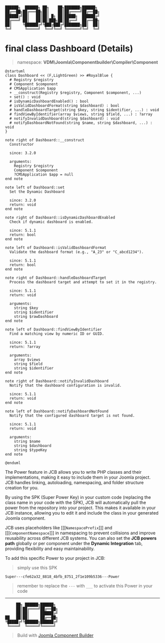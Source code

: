 ```
██████╗  ██████╗ ██╗    ██╗███████╗██████╗
██╔══██╗██╔═══██╗██║    ██║██╔════╝██╔══██╗
██████╔╝██║   ██║██║ █╗ ██║█████╗  ██████╔╝
██╔═══╝ ██║   ██║██║███╗██║██╔══╝  ██╔══██╗
██║     ╚██████╔╝╚███╔███╔╝███████╗██║  ██║
╚═╝      ╚═════╝  ╚══╝╚══╝ ╚══════╝╚═╝  ╚═╝
```
# final class Dashboard (Details)
> namespace: **VDM\Joomla\Componentbuilder\Compiler\Component**

```uml
@startuml
class Dashboard << (F,LightGreen) >> #RoyalBlue {
  # Registry $registry
  # Component $component
  # CMSApplication $app
  + __construct(Registry $registry, Component $component, ...)
  + set() : void
  # isDynamicDashboardEnabled() : bool
  # isValidDashboardFormat(string $dashboard) : bool
  # handleDashboardTarget(string $key, string $identifier, ...) : void
  # findViewByIdentifier(array $views, string $field, ...) : ?array
  # notifyInvalidDashboard(string $dashboard) : void
  # notifyDashboardNotFound(string $name, string $dashboard, ...) : void
}

note right of Dashboard::__construct
  Constructor

  since: 3.2.0
  
  arguments:
    Registry $registry
    Component $component
    ?CMSApplication $app = null
end note

note left of Dashboard::set
  Set the Dynamic Dashboard

  since: 3.2.0
  return: void
end note

note right of Dashboard::isDynamicDashboardEnabled
  Check if dynamic dashboard is enabled.

  since: 5.1.1
  return: bool
end note

note left of Dashboard::isValidDashboardFormat
  Validate the dashboard format (e.g., "A_23" or "C_abcd1234").

  since: 5.1.1
  return: bool
end note

note right of Dashboard::handleDashboardTarget
  Process the dashboard target and attempt to set it in the registry.

  since: 5.1.1
  return: void
  
  arguments:
    string $key
    string $identifier
    string $rawDashboard
end note

note left of Dashboard::findViewByIdentifier
  Find a matching view by numeric ID or GUID.

  since: 5.1.1
  return: ?array
  
  arguments:
    array $views
    string $field
    string $identifier
end note

note right of Dashboard::notifyInvalidDashboard
  Notify that the dashboard configuration is invalid.

  since: 5.1.1
  return: void
end note

note left of Dashboard::notifyDashboardNotFound
  Notify that the configured dashboard target is not found.

  since: 5.1.1
  return: void
  
  arguments:
    string $name
    string $dashboard
    string $typeKey
end note
 
@enduml
```

The Power feature in JCB allows you to write PHP classes and their implementations, making it easy to include them in your Joomla project. JCB handles linking, autoloading, namespacing, and folder structure creation for you.

By using the SPK (Super Power Key) in your custom code (replacing the class name in your code with the SPK), JCB will automatically pull the power from the repository into your project. This makes it available in your JCB instance, allowing you to edit it and include the class in your generated Joomla component.

JCB uses placeholders like [[[`NamespacePrefix`]]] and [[[`ComponentNamespace`]]] in namespacing to prevent collisions and improve reusability across different JCB systems. You can also set the **JCB powers path** globally or per component under the **Dynamic Integration** tab, providing flexibility and easy maintainability.

To add this specific Power to your project in JCB:

> simply use this SPK
```
Super---cfe62a32_8818_4bfb_8751_2f1e109b5336---Power
```
> remember to replace the `---` with `___` to activate this Power in your code

---
```
     ██╗ ██████╗██████╗
     ██║██╔════╝██╔══██╗
     ██║██║     ██████╔╝
██   ██║██║     ██╔══██╗
╚█████╔╝╚██████╗██████╔╝
 ╚════╝  ╚═════╝╚═════╝
```
> Build with [Joomla Component Builder](https://git.vdm.dev/joomla/Component-Builder)


